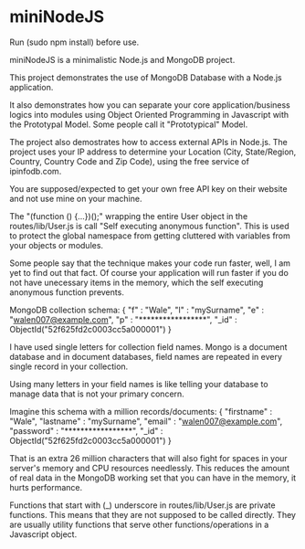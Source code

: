 miniNodeJS
==========
Run (sudo npm install) before use.

miniNodeJS is a minimalistic Node.js and MongoDB project.

This project demonstrates the use of MongoDB Database with a Node.js
application.

It also demonstrates how you can separate your core application/business
logics into modules using Object Oriented Programming in Javascript with the
Prototypal Model. Some people call it "Prototypical" Model.

The project also demostrates how to access external APIs in Node.js. The
project uses your IP address to determine your Location (City, State/Region,
Country, Country Code and Zip Code), using the free service of ipinfodb.com.

You are supposed/expected to get your own free API key on their website and
not use mine on your machine.

The "(function () {...})();" wrapping the entire User object in the
routes/lib/User.js is call "Self executing anonymous function". This is used
to protect the global namespace from getting cluttered with variables from
your objects or modules.

Some people say that the technique makes your code run faster, well, I am
yet to find out that fact. Of course your application will run faster if you
do not have unecessary items in the memory, which the self executing
anonymous function prevents.

MongoDB collection schema:
{ "f" : "Wale",
  "l" : "mySurname",
  "e" : "walen007@example.com",
  "p" : "*****************",
  "_id" : ObjectId("52f625fd2c0003cc5a000001") }

I have used single letters for collection field names. Mongo is a document
database and in document databases, field names are repeated in every single
record in your collection.

Using many letters in your field names is like telling your database to
manage data that is not your primary concern.

Imagine this schema with a million records/documents:
{ "firstname" : "Wale",
  "lastname" : "mySurname",
  "email" : "walen007@example.com",
  "password" : "*****************",
  "_id" : ObjectId("52f625fd2c0003cc5a000001") }

That is an extra 26 million characters that will also fight for spaces in
your server's memory and CPU resources needlessly. This reduces the
amount of real data in the MongoDB working set that you can have in the
memory, it hurts performance.

Functions that start with (_) underscore in routes/lib/User.js are private
functions. This means that they are not supposed to be called directly. They
are usually utility functions that serve other functions/operations in a
Javascript object.
